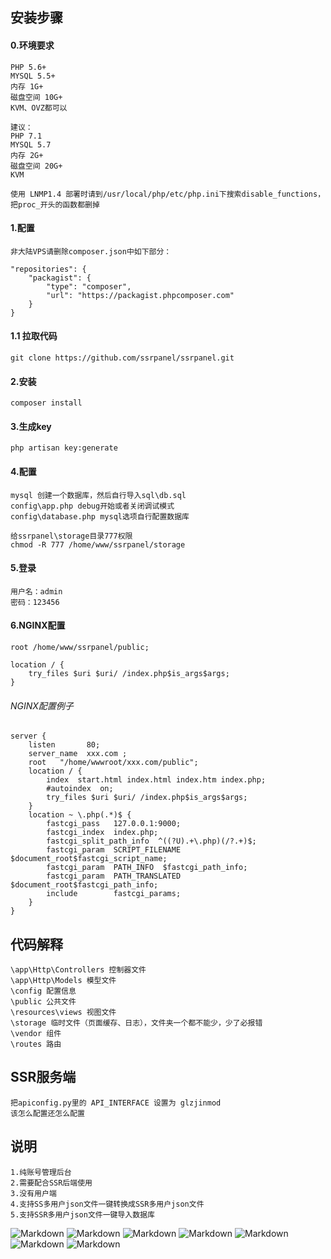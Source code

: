 ## 安装步骤
#### 0.环境要求
````
PHP 5.6+
MYSQL 5.5+
内存 1G+
磁盘空间 10G+
KVM、OVZ都可以

建议：
PHP 7.1
MYSQL 5.7
内存 2G+
磁盘空间 20G+
KVM

使用 LNMP1.4 部署时请到/usr/local/php/etc/php.ini下搜索disable_functions，把proc_开头的函数都删掉
````

#### 1.配置
````
非大陆VPS请删除composer.json中如下部分：

"repositories": {
    "packagist": {
        "type": "composer",
        "url": "https://packagist.phpcomposer.com"
    }
}
````
#### 1.1 拉取代码
````
git clone https://github.com/ssrpanel/ssrpanel.git
````

#### 2.安装
````
composer install
````

#### 3.生成key
````
php artisan key:generate
````

#### 4.配置
````
mysql 创建一个数据库，然后自行导入sql\db.sql
config\app.php debug开始或者关闭调试模式
config\database.php mysql选项自行配置数据库

给ssrpanel\storage目录777权限
chmod -R 777 /home/www/ssrpanel/storage
````

#### 5.登录
````
用户名：admin
密码：123456
````

#### 6.NGINX配置
````
root /home/www/ssrpanel/public;

location / {
    try_files $uri $uri/ /index.php$is_args$args;
}
````

###### NGINX配置例子
````
server {
    listen       80;
    server_name  xxx.com ;
    root   "/home/wwwroot/xxx.com/public";
    location / {
        index  start.html index.html index.htm index.php;
        #autoindex  on;
        try_files $uri $uri/ /index.php$is_args$args;
    }
    location ~ \.php(.*)$ {
        fastcgi_pass   127.0.0.1:9000;
        fastcgi_index  index.php;
        fastcgi_split_path_info  ^((?U).+\.php)(/?.+)$;
        fastcgi_param  SCRIPT_FILENAME  $document_root$fastcgi_script_name;
        fastcgi_param  PATH_INFO  $fastcgi_path_info;
        fastcgi_param  PATH_TRANSLATED  $document_root$fastcgi_path_info;
        include        fastcgi_params;
    }
}
````

## 代码解释
````
\app\Http\Controllers 控制器文件
\app\Http\Models 模型文件
\config 配置信息
\public 公共文件
\resources\views 视图文件
\storage 临时文件（页面缓存、日志），文件夹一个都不能少，少了必报错
\vendor 组件
\routes 路由
````

## SSR服务端
````
把apiconfig.py里的 API_INTERFACE 设置为 glzjinmod
该怎么配置还怎么配置
````
## 说明
````
1.纯账号管理后台
2.需要配合SSR后端使用
3.没有用户端
4.支持SS多用户json文件一键转换成SSR多用户json文件
5.支持SSR多用户json文件一键导入数据库
````

![Markdown](http://i1.ciimg.com/1949/9a144d614a97e76c.png)
![Markdown](http://i1.ciimg.com/1949/16a7397810f8819d.png)
![Markdown](http://i1.ciimg.com/1949/6741b88c5a02d550.png)
![Markdown](http://i1.ciimg.com/1949/a12612d57fdaa001.png)
![Markdown](http://i1.ciimg.com/1949/c5c80818393d585e.png)
![Markdown](http://i1.ciimg.com/1949/c52861d84ed70039.png)
![Markdown](http://i1.ciimg.com/1949/83354a1cd7fbd041.png)